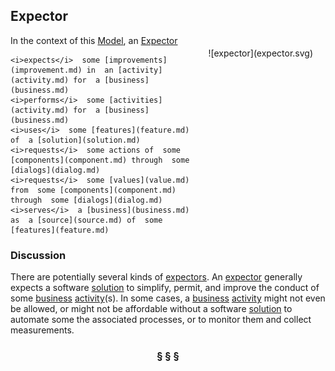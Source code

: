 ## Expector

<div  style="float: right; margin: 20px">
![expector](expector.svg)
</div>

In the context of this [Model](model.md), an [Expector](expector.md)

```
<i>expects</i>  some [improvements](improvement.md) in  an [activity](activity.md) for  a [business](business.md)
<i>performs</i>  some [activities](activity.md) for  a [business](business.md)
<i>uses</i>  some [features](feature.md) of  a [solution](solution.md)
<i>requests</i>  some actions of  some [components](component.md) through  some [dialogs](dialog.md)
<i>requests</i>  some [values](value.md) from  some [components](component.md) through  some [dialogs](dialog.md)
<i>serves</i>  a [business](business.md) as  a [source](source.md) of  some [features](feature.md)
```

### Discussion

There are potentially several kinds of [expectors](expector.md).
An [expector](expector.md) generally expects a software [solution](solution.md) to simplify, permit, and improve the conduct of some [business](business.md) [activity](activity.md)(s).
In some cases, a [business](business.md) [activity](activity.md) might not even be allowed, or might not be affordable without a software [solution](solution.md)
to automate some the associated processes, or to monitor them and collect measurements.


<h3 align="center"><b>&sect; &sect; &sect;</b></h3>

